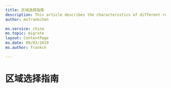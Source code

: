 ```yaml
---
title: 区域选择指南
description: This article describes the characteristics of different regions of Azure China and can help you choose the applicable region for your company.(tbd)
author: msfrankchen

ms.service: china 
ms.topic: migrate
layout: ContentPage 
ms.date: 09/03/2019
ms.author: frankch

---
```



# 区域选择指南

